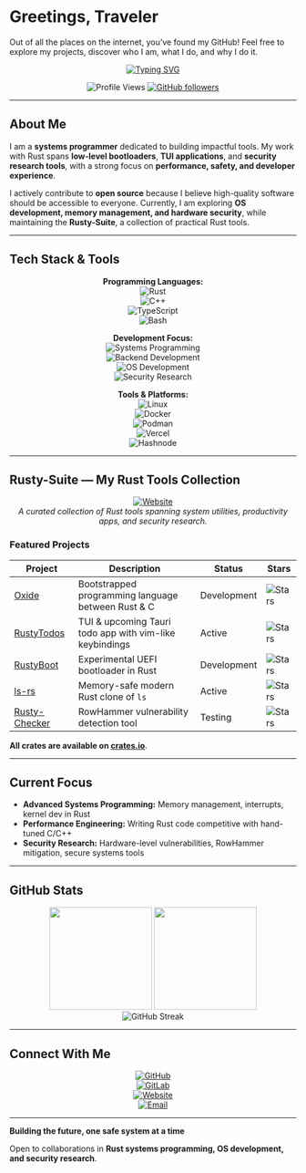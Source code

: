# Greetings, Traveler

Out of all the places on the internet, you’ve found my GitHub! Feel free to explore my projects, discover who I am, what I do, and why I do it.

<div align="center">

[![Typing SVG](https://readme-typing-svg.herokuapp.com?font=Fira+Code&pause=1000&color=F75C03&center=true&vCenter=true&width=450&lines=Backend+Developer;Systems+Programmer;Rust+Enthusiast;Open+Source+Contributor)](https://git.io/typing-svg)

![Profile Views](https://komarev.com/ghpvc/?username=KushalMeghani1644&color=orange&style=flat-square)
[![GitHub followers](https://img.shields.io/badge/-Followers-181717?style=for-the-badge&logo=github&logoColor=white)](https://github.com/KushalMeghani1644)

</div>

---

## About Me

I am a **systems programmer** dedicated to building impactful tools. My work with Rust spans **low-level bootloaders**, **TUI applications**, and **security research tools**, with a strong focus on **performance, safety, and developer experience**.

I actively contribute to **open source** because I believe high-quality software should be accessible to everyone. Currently, I am exploring **OS development, memory management, and hardware security**, while maintaining the **Rusty-Suite**, a collection of practical Rust tools.

---

## Tech Stack & Tools

<div align="center">

**Programming Languages:**  
![Rust](https://img.shields.io/badge/-Rust-000000?style=for-the-badge&logo=rust&logoColor=white)  
![C++](https://img.shields.io/badge/-C++-00599C?style=for-the-badge&logo=c%2B%2B&logoColor=white)  
![TypeScript](https://img.shields.io/badge/-TypeScript-3178C6?style=for-the-badge&logo=typescript&logoColor=white)  
![Bash](https://img.shields.io/badge/-Bash-4EAA25?style=for-the-badge&logo=gnu-bash&logoColor=white)

**Development Focus:**  
![Systems Programming](https://img.shields.io/badge/-Systems%20Programming-FF6B6B?style=for-the-badge)  
![Backend Development](https://img.shields.io/badge/-Backend%20Development-4ECDC4?style=for-the-badge)  
![OS Development](https://img.shields.io/badge/-OS%20Development-45B7D1?style=for-the-badge)  
![Security Research](https://img.shields.io/badge/-Security%20Research-96CEB4?style=for-the-badge)

**Tools & Platforms:**  
![Linux](https://img.shields.io/badge/-Linux-FCC624?style=for-the-badge&logo=linux&logoColor=black)  
![Docker](https://img.shields.io/badge/-Docker-2496ED?style=for-the-badge&logo=docker&logoColor=white)  
![Podman](https://img.shields.io/badge/-Podman-892E2D?style=for-the-badge&logo=podman&logoColor=white)  
![Vercel](https://img.shields.io/badge/-Vercel-000000?style=for-the-badge&logo=vercel&logoColor=white)  
![Hashnode](https://img.shields.io/badge/-Hashnode-2962FF?style=for-the-badge&logo=hashnode&logoColor=white)

</div>

---

## Rusty-Suite — My Rust Tools Collection

<div align="center">

[![Website](https://img.shields.io/website?url=https%3A%2F%2Frusty-suite.tech&style=for-the-badge)](https://rusty-suite.tech)  
*A curated collection of Rust tools spanning system utilities, productivity apps, and security research.*

</div>

### Featured Projects

| Project | Description | Status | Stars |
|--------|-------------|--------|-------|
| [Oxide](https://github.com/KushalMeghani1644/Oxide) | Bootstrapped programming language between Rust & C | Development | ![Stars](https://img.shields.io/github/stars/KushalMeghani1644/Oxide?style=flat-square) |
| [RustyTodos](https://github.com/KushalMeghani1644/RustyTodos) | TUI & upcoming Tauri todo app with vim-like keybindings | Active | ![Stars](https://img.shields.io/github/stars/KushalMeghani1644/RustyTodos?style=flat-square) |
| [RustyBoot](https://github.com/KushalMeghani1644/RustyBoot) | Experimental UEFI bootloader in Rust | Development | ![Stars](https://img.shields.io/github/stars/KushalMeghani1644/RustyBoot?style=flat-square) |
| [ls-rs](https://github.com/KushalMeghani1644/ls-rs) | Memory-safe modern Rust clone of `ls` | Active | ![Stars](https://img.shields.io/github/stars/KushalMeghani1644/ls-rs?style=flat-square) |
| [Rusty-Checker](https://github.com/KushalMeghani1644/Rusty-Checker) | RowHammer vulnerability detection tool | Testing | ![Stars](https://img.shields.io/github/stars/KushalMeghani1644/Rusty-Checker?style=flat-square) |

**All crates are available on [crates.io](https://crates.io/users/KushalMeghani1644)**.

---

## Current Focus

- **Advanced Systems Programming:** Memory management, interrupts, kernel dev in Rust  
- **Performance Engineering:** Writing Rust code competitive with hand-tuned C/C++  
- **Security Research:** Hardware-level vulnerabilities, RowHammer mitigation, secure systems tools

---

## GitHub Stats

<div align="center">

<img height="180em" src="https://github-readme-stats.vercel.app/api?username=KushalMeghani1644&show_icons=true&theme=github_dark&hide_border=true&include_all_commits=true" />
<img height="180em" src="https://github-readme-stats.vercel.app/api/top-langs/?username=KushalMeghani1644&layout=compact&theme=github_dark&hide_border=true&langs_count=6" />

</div>

<div align="center">

<img src="https://github-readme-streak-stats.herokuapp.com/?user=KushalMeghani1644&theme=github-dark-blue&hide_border=true" alt="GitHub Streak" />

</div>

---

## Connect With Me

<div align="center">

[![GitHub](https://img.shields.io/badge/-GitHub-181717?style=for-the-badge&logo=github&logoColor=white)](https://github.com/KushalMeghani1644)  
[![GitLab](https://img.shields.io/badge/-GitLab-FC6D26?style=for-the-badge&logo=gitlab&logoColor=white)](https://gitlab.com/KushalMeghani1644)  
[![Website](https://img.shields.io/badge/-Website-FF7139?style=for-the-badge&logo=firefox-browser&logoColor=white)](https://rusty-suite.tech)  
[![Email](https://img.shields.io/badge/-Email-D14836?style=for-the-badge&logo=gmail&logoColor=white)](mailto:kushalmeghani108@gmail.com)

</div>

---

**Building the future, one safe system at a time**  

Open to collaborations in **Rust systems programming, OS development, and security research**.

